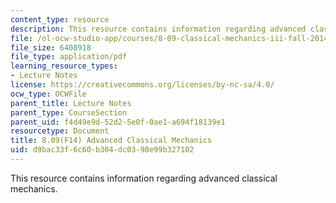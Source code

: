 ```yaml
---
content_type: resource
description: This resource contains information regarding advanced classical mechanics.
file: /ol-ocw-studio-app/courses/8-09-classical-mechanics-iii-fall-2014/d9bac33f6c60b304dc0398e99b327102_MIT8_09F14_full.pdf
file_size: 6408918
file_type: application/pdf
learning_resource_types:
- Lecture Notes
license: https://creativecommons.org/licenses/by-nc-sa/4.0/
ocw_type: OCWFile
parent_title: Lecture Notes
parent_type: CourseSection
parent_uid: f4d49e9d-52d2-5e0f-0ae1-a694f18139e1
resourcetype: Document
title: 8.09(F14) Advanced Classical Mechanics
uid: d9bac33f-6c60-b304-dc03-98e99b327102
---
```

This resource contains information regarding advanced classical mechanics.